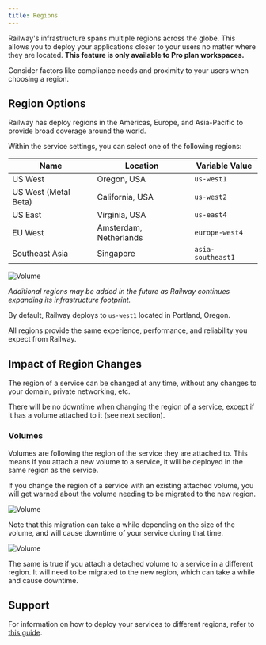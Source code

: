 ```yaml
---
title: Regions
---
```


Railway's infrastructure spans multiple regions across the globe. This allows you to deploy your applications closer to your users no matter where they are located. **This feature is only available to Pro plan workspaces.**

 Consider factors like compliance needs and proximity to your users when choosing a region.

## Region Options
Railway has deploy regions in the Americas, Europe, and Asia-Pacific to provide broad coverage around the world.

Within the service settings, you can select one of the following regions:

| Name                 | Location               | Variable Value    |
|----------------------|------------------------|-------------------|
| US West              | Oregon, USA            | `us-west1`        |
| US West (Metal Beta) | California, USA        | `us-west2`        |
| US East              | Virginia, USA          | `us-east4`        |
| EU West              | Amsterdam, Netherlands | `europe-west4`    |
| Southeast Asia       | Singapore              | `asia-southeast1` |

<Image
    quality={100}
    width={1359}
    height={651}
    src="https://res.cloudinary.com/railway/image/upload/v1695660846/docs/service_region_picker.png"
    alt="Volume"
/>


*Additional regions may be added in the future as Railway continues expanding its infrastructure footprint.*

By default, Railway deploys to `us-west1` located in Portland, Oregon.

All regions provide the same experience, performance, and reliability you expect from Railway.

## Impact of Region Changes

The region of a service can be changed at any time, without any changes to your domain, private networking, etc.

There will be no downtime when changing the region of a service, except if it has a volume attached to it (see next section).

### Volumes

Volumes are following the region of the service they are attached to. This means if you attach a new volume to a service, it will be deployed in the same region as the service.

If you change the region of a service with an existing attached volume, you will get warned about the volume needing to be migrated to the new region.

<Image
    quality={100}
    src="https://res.cloudinary.com/railway/image/upload/v1695660986/docs/volume_migrate_modal.png"
    alt="Volume"
    width={669}
    height={678}
/>

Note that this migration can take a while depending on the size of the volume, and will cause downtime of your service during that time.

<Image
    quality={100}
    src="https://res.cloudinary.com/railway/image/upload/v1695661106/docs/volume_migration.png"
    alt="Volume"
    width={732}
    height={483}
/>


The same is true if you attach a detached volume to a service in a different region. It will need to be migrated to the new region, which can take a while and cause downtime.

## Support

For information on how to deploy your services to different regions, refer to [this guide](/guides/optimize-performance#configure-a-region).
